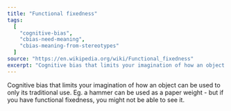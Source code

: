```yaml
---
title: "Functional fixedness"
tags:
  [
    "cognitive-bias",
    "cbias-need-meaning",
    "cbias-meaning-from-stereotypes"
  ]
source: "https://en.wikipedia.org/wiki/Functional_fixedness"
excerpt: "Cognitive bias that limits your imagination of how an object can be used to only its traditional use."
---
```


Cognitive bias that limits your imagination of how an object can be used to only its traditional use. Eg. a hammer can be used as a paper weight - but if you have functional fixedness, you might not be able to see it.



